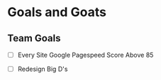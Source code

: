 # Goals and Goats

## Team Goals 
- [ ] Every Site Google Pagespeed Score Above 85
- [ ] Redesign Big D's 


